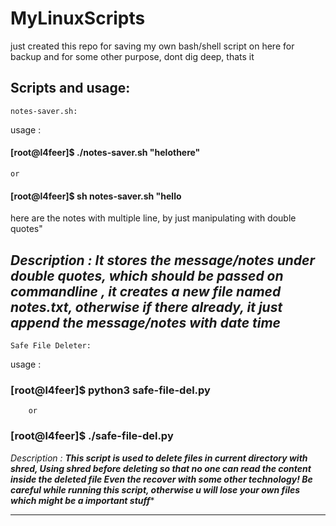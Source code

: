 # MyLinuxScripts

just created this repo for saving my own bash/shell script on here for backup
and for some other purpose, dont dig deep, thats it

Scripts and usage:
----------------------------------------------------------
	notes-saver.sh:

usage :

#### [root@l4feer]$ ./notes-saver.sh "helothere"
	or
#### [root@l4feer]$ sh notes-saver.sh "hello
here are the notes with multiple line, by just manipulating with double quotes"

*Description :*
            ***It stores the message/notes under double quotes, which should be passed on commandline <just after the command>,
            it creates a new file named notes.txt, otherwise if there already, it just append the message/notes with date time***
----------------------------------------------------------
	Safe File Deleter:

usage :

### [root@l4feer]$ python3 safe-file-del.py
		or
### [root@l4feer]$ ./safe-file-del.py


*Description :*
	    ***This script is used to delete files in current directory with shred,
	    Using shred before deleting so that no one can read the content inside the deleted file
			Even the recover with some other technology!
	    Be careful while running this script, otherwise u will lose your own files which might be a important stuff****

---------------------------------------------------------
